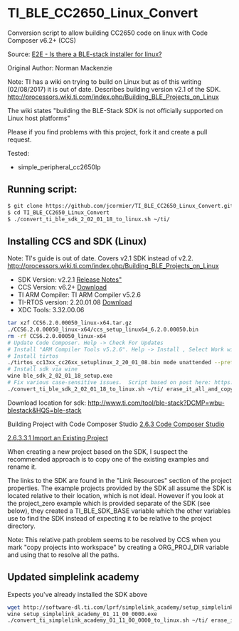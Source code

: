 # TI_BLE_CC2650_Linux_Convert
Conversion script to allow building CC2650 code on linux with Code Composer v6.2+ (CCS)

Source: [E2E - Is there a BLE-stack installer for linux?](https://e2e.ti.com/support/wireless_connectivity/bluetooth_low_energy/f/538/p/412962/1911528#1911528)

Original Author: Norman Mackenzie

Note: TI has a wiki on trying to build on Linux but as of this writing (02/08/2017) it is out of date.  Describes building version v2.1 of the SDK.  http://processors.wiki.ti.com/index.php/Building_BLE_Projects_on_Linux

The wiki states "building the BLE-Stack SDK is not officially supported on Linux host platforms"

Please if you find problems with this project, fork it and create a pull request.

Tested:
* simple_peripheral_cc2650lp

## Running script:

```bash
$ git clone https://github.com/jcormier/TI_BLE_CC2650_Linux_Convert.git
$ cd TI_BLE_CC2650_Linux_Convert
$ ./convert_ti_ble_sdk_2_02_01_18_to_linux.sh ~/ti/
```

## Installing CCS and SDK (Linux)

Note: TI's guide is out of date. Covers v2.1 SDK instead of v2.2.
http://processors.wiki.ti.com/index.php/Building_BLE_Projects_on_Linux

* SDK Version: v2.2.1 [Release Notes"](ttp://focus.ti.com/download/freetools/release_notes_BLE_Stack_2_2_1.html#Installation)
* CCS Version: v6.2+ [Download](http://processors.wiki.ti.com/index.php/Download_CCS#Code_Composer_Studio_Version_6_Downloads)
* TI ARM Compiler: TI ARM Compiler v5.2.6
* TI-RTOS version: 2.20.01.08 [Download](http://software-dl.ti.com/dsps/dsps_public_sw/sdo_sb/targetcontent/tirtos/index.html)
* XDC Tools: 3.32.00.06

```bash
tar xzf CCS6.2.0.00050_linux-x64.tar.gz
./CCS6.2.0.00050_linux-x64/ccs_setup_linux64_6.2.0.00050.bin
rm -rf CCS6.2.0.00050_linux-x64
# Update Code Composer. Help -> Check For Updates
# Install "ARM Compiler Tools v5.2.6". Help -> Install , Select Work with "--All...", search "ARM Compiler Tools", uncheck "Show only the latest.."
# Install tirtos
./tirtos_cc13xx_cc26xx_setuplinux_2_20_01_08.bin mode unattended --prefix $HOME/ti
# Install sdk via wine
wine ble_sdk_2_02_01_18_setup.exe
# Fix various case-sensitive issues.  Script based on post here: https://e2e.ti.com/support/wireless_connectivity/bluetooth_low_energy/f/538/p/412962/1911528#1911528
./convert_ti_ble_sdk_2_02_01_18_to_linux.sh ~/ti/ erase_it_all_and_copy_from_wine
```

Download location for sdk: http://www.ti.com/tool/ble-stack?DCMP=wbu-blestack&HQS=ble-stack

Building Project with Code Composer Studio [2.6.3 Code Composer Studio](http://www.ti.com/lit/ug/swru393d/swru393d.pdf)

[2.6.3.3.1 Import an Existing Project](http://www.ti.com/lit/ug/swru393d/swru393d.pdf)

When creating a new project based on the SDK, I suspect the recommended approach is to copy one of the existing examples and rename it. 

The links to the SDK are found in the "Link Resources" section of the project properties.  The example projects provided by the SDK all assume the SDK is located relative to their location, which is not ideal.  However if you look at the project_zero example which is provided separate of the SDK (see below), they created a TI_BLE_SDK_BASE variable which the other variables use to find the SDK instead of expecting it to be relative to the project directory.

Note: This relative path problem seems to be resolved by CCS when you mark "copy projects into workspace" by creating a ORG_PROJ_DIR variable and using that to resolve all the paths.

## Updated simplelink academy

Expects you've already installed the SDK above

```bash
wget http://software-dl.ti.com/lprf/simplelink_academy/setup_simplelink_academy_01_11_00_0000.exe
wine setup_simplelink_academy_01_11_00_0000.exe
./convert_ti_simplelink_academy_01_11_00_0000_to_linux.sh ~/ti/ erase_it_all_and_copy_from_wine
```
